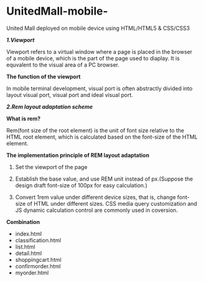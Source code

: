 # UnitedMall-mobile-
United Mall deployed on mobile device using HTML/HTML5 &amp; CSS/CSS3

***1.Viewport***

Viewport refers to a virtual window where a page is placed in the browser
of a mobile device, which is the part of the page used to diaplay. It is 
equvalent to the visual area of a PC browser.

****The function of the viewport****

In mobile terminal development, visual port is often abstractly divided into layout visual port, visual port and ideal visual port.

***2.Rem layout adaptation scheme***

****What is rem?****

Rem(font size of the root element) is the unit of font size relative to 
the HTML root element, which is calculated based on the font-size of the 
HTML element.

****The implementation principle of REM layout adaptation****
1) Set the viewport of the page

2) Establish the base value, and use REM unit instead of px.(Suppose the design draft font-size of 100px for easy calculation.)

3) Convert 1rem value under different device sizes, that is, change font-size of HTML under different sizes. CSS media query customization and 
JS dynamic calculation control are commonly used in coversion.

****Combination****
* index.html<br>
* classification.html<br>
* list.html<br>
* detail.html<br>
* shoppingcart.html<br>
* confirmorder.html<br>
* myorder.html



